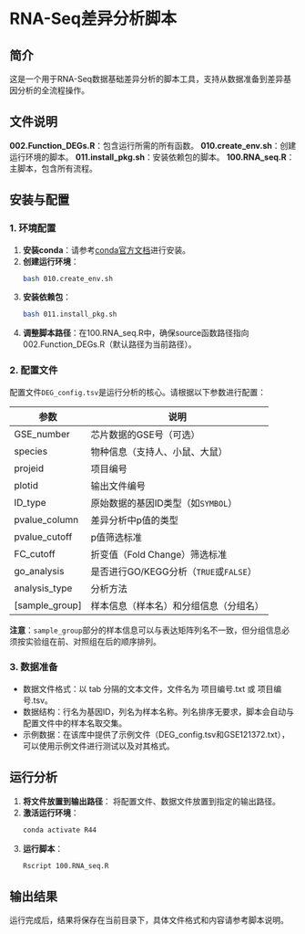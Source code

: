 # RNA-Seq差异分析脚本

## 简介
这是一个用于RNA-Seq数据基础差异分析的脚本工具，支持从数据准备到差异基因分析的全流程操作。

## 文件说明
**002.Function_DEGs.R**：包含运行所需的所有函数。
**010.create_env.sh**：创建运行环境的脚本。
**011.install_pkg.sh**：安装依赖包的脚本。
**100.RNA_seq.R**：主脚本，包含所有流程。

## 安装与配置

### 1. 环境配置
1. **安装conda**：请参考[conda官方文档](https://docs.conda.io/projects/conda/en/latest/user-guide/install/)进行安装。
2. **创建运行环境**：
   ```bash
   bash 010.create_env.sh
   ```
3. **安装依赖包**：
   ```bash
   bash 011.install_pkg.sh
   ```
4. **调整脚本路径**：在100.RNA_seq.R中，确保source函数路径指向002.Function_DEGs.R（默认路径为当前路径）。

### 2. 配置文件
配置文件`DEG_config.tsv`是运行分析的核心。请根据以下参数进行配置：

| 参数 | 说明 |
|------|------|
| GSE_number | 芯片数据的GSE号（可选） |
| species | 物种信息（支持人、小鼠、大鼠） |
| projeid | 项目编号 |
| plotid | 输出文件编号 |
| ID_type | 原始数据的基因ID类型（如`SYMBOL`） |
| pvalue_column | 差异分析中p值的类型 |
| pvalue_cutoff | p值筛选标准 |
| FC_cutoff | 折变值（Fold Change）筛选标准 |
| go_analysis | 是否进行GO/KEGG分析（`TRUE`或`FALSE`） |
| analysis_type | 分析方法 |
| [sample_group] | 样本信息（样本名）和分组信息（分组名） |

**注意**：`sample_group`部分的样本信息可以与表达矩阵列名不一致，但分组信息必须按实验组在前、对照组在后的顺序排列。

### 3. 数据准备
- 数据文件格式：以 tab 分隔的文本文件，文件名为 项目编号.txt 或 项目编号.tsv。
- 数据结构：行名为基因ID，列名为样本名称。列名排序无要求，脚本会自动与配置文件中的样本名取交集。
- 示例数据：在该库中提供了示例文件（DEG_config.tsv和GSE121372.txt），可以使用示例文件进行测试以及对其格式。

## 运行分析

1. **将文件放置到输出路径**：
   将配置文件、数据文件放置到指定的输出路径。
2. **激活运行环境**：
   ```bash
   conda activate R44
   ```
3. **运行脚本**：
   ```bash
   Rscript 100.RNA_seq.R
   ```

## 输出结果
运行完成后，结果将保存在当前目录下，具体文件格式和内容请参考脚本说明。

